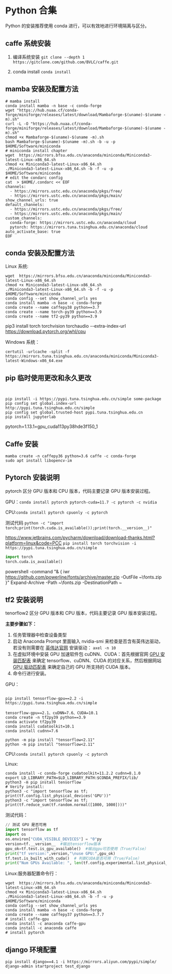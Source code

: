 # Python 合集

Python 的安装推荐使用 conda 进行，可以有效地进行环境隔离与区分。

## caffe 系统安装

1. 编译系统安装
   `git clone --depth 1  https://gitclone.com/github.com/BVLC/caffe.git`

2. conda install
   `conda install`

## mamba 安装及配置方法

```shell
# mamba install
conda install mamba -n base -c conda-forge
wget "https://hub.nuaa.cf/conda-forge/miniforge/releases/latest/download/Mambaforge-$(uname)-$(uname -m).sh"
curl -L -O "https://hub.nuaa.cf/conda-forge/miniforge/releases/latest/download/Mambaforge-$(uname)-$(uname -m).sh"
chmod +x Mambaforge-$(uname)-$(uname -m).sh
bash Mambaforge-$(uname)-$(uname -m).sh -b -u -p $HOME/Software/miniconda
# miniconda install chapter
wget  https://mirrors.bfsu.edu.cn/anaconda/miniconda/Miniconda3-latest-Linux-x86_64.sh
chmod +x Miniconda3-latest-Linux-x86_64.sh
./Miniconda3-latest-Linux-x86_64.sh -b -f -u -p $HOME/Software/miniconda
# edit the condarc config
cat  > $HOME/.condarc << EOF
channels:
  - https://mirrors.ustc.edu.cn/anaconda/pkgs/free/
  - https://mirrors.ustc.edu.cn/anaconda/pkgs/main/
show_channel_urls: true
default_channels:
  - https://mirrors.ustc.edu.cn/anaconda/pkgs/free/
  - https://mirrors.ustc.edu.cn/anaconda/pkgs/main/
custom_channels:
  conda-forge: https://mirrors.ustc.edu.cn/anaconda/cloud
  pytorch: https://mirrors.tuna.tsinghua.edu.cn/anaconda/cloud
auto_activate_base: true
EOF
```

## conda 安装及配置方法

Linux 系统:

```shell
wget  https://mirrors.bfsu.edu.cn/anaconda/miniconda/Miniconda3-latest-Linux-x86_64.sh
chmod +x Miniconda3-latest-Linux-x86_64.sh
./Miniconda3-latest-Linux-x86_64.sh -b -f -u -p $HOME/Software/miniconda
conda config --set show_channel_urls yes
conda install mamba -n base -c conda-forge
conda create --name caffepy38 python==3.7
conda create --name torch-py39 python==3.9
conda create --name tf2-py39 python==3.9
```

pip3 install torch torchvision torchaudio --extra-index-url <https://download.pytorch.org/whl/cpu>

Windows 系统：

```shell
certutil -urlcache -split -f https://mirrors.tuna.tsinghua.edu.cn/anaconda/miniconda/Miniconda3-latest-Windows-x86_64.exe
```

## pip 临时使用更改和永久更改

```shell


pip install -i https://pypi.tuna.tsinghua.edu.cn/simple some-package
pip config set global.index-url http://pypi.tuna.tsinghua.edu.cn/simple
pip config set global.trusted-host pypi.tuna.tsinghua.edu.cn
pip install jupyterlab
```

pytorch=1.13.1=gpu_cuda113py38hde3f150_1

## Caffe 安装

```shell
mamba create -n caffepy36 python=3.6 caffe -c conda-forge
sudo apt install libopencv-im
```

## Pytorch 安装说明

pytorch 区分 GPU 版本和 CPU 版本，代码主要记录 GPU 版本安装过程。

GPU：`conda install pytorch pytorch-cuda=11.7 -c pytorch -c nvidia`

CPU:`conda install pytorch cpuonly -c pytorch`

测试代码
`python -c "import torch;print(torch.cuda.is_available());print(torch.__version__)"`

<https://www.jetbrains.com/pycharm/download/download-thanks.html?platform=linux&code=PCC>
`pip install torch torchvision -i https://pypi.tuna.tsinghua.edu.cn/simple`

```python
import torch
torch.cuda.is_available()
```

powershell -command "& { iwr <https://github.com/powerline/fonts/archive/master.zip> -OutFile ~\\fonts.zip }" Expand-Archive -Path ~\\fonts.zip -DestinationPath ~

## tf2 安装说明

tenorflow2 区分 GPU 版本和 CPU 版本，代码主要记录 GPU 版本安装过程。

**主要步骤如下：**

1. 任务管理器中检查设备类型
2. 启动 Anaconda Prompt 里面输入 nvidia-smi 来检查是否含有英伟达驱动，若没有则需要在 [英伟达官网](https://www.nvidia.cn/Download/index.aspx) 安装驱动：
   `axel -n 10
`
3. 在虚拟环境中安装 GPU 加速软件包 cuDNN、CUDA：首先根据官网 [GPU 安装匹配表](https://tensorflow.google.cn/install/source_windows?hl=en#gpu) 来确定 tensorflow、cuDNN、CUDA 的对应关系，然后根据网站 [GPU 驱动匹配表](https://docs.nvidia.com/cuda/cuda-toolkit-release-notes/index.html) 来确定自己的 GPU 所支持的 CUDA 版本。
4. 命令行进行安装。

GPU：

```shell

pip install tensorflow-gpu==2.2 -i https://pypi.tuna.tsinghua.edu.cn/simple

tensorflow-gpu==2.1、cuDNN=7.6、CUDA=10.1
conda create -n tf2py39 python==3.9
conda activate tf2py39
conda install cudatoolkit=10.1
conda install cudnn=7.6

python -m pip install "tensorflow<2.11"
python -m pip install "tensorflow<2.11"
```

CPU:`conda install pytorch cpuonly -c pytorch`

Linux:

```shell
conda install -c conda-forge cudatoolkit=11.2.2 cudnn=8.1.0
export LD_LIBRARY_PATH=$LD_LIBRARY_PATH:$CONDA_PREFIX/lib/
python3 -m pip install tensorflow
# Verify install:
python3 -c "import tensorflow as tf; print(tf.config.list_physical_devices('GPU'))"
python3 -c "import tensorflow as tf; print(tf.reduce_sum(tf.random.normal([1000, 1000])))"
```

测试代码：

```python
// 测试 GPU 是否可用
import tensorflow as tf
import os
os.environ["CUDA_VISIBLE_DEVICES"] = "0"py
version=tf.__version__  #输出tensorflow版本
gpu_ok=tf.test.is_gpu_available()  #输出gpu可否使用（True/False）
print("tf version:",version,"\nuse GPU:",gpu_ok)
tf.test.is_built_with_cuda()  # 判断CUDA是否可用（True/False）
print("Num GPUs Available: ", len(tf.config.experimental.list_physical_devices('GPU')))
```

Linux:服务器配置命令行：

```shell
wget  https://mirrors.bfsu.edu.cn/anaconda/miniconda/Miniconda3-latest-Linux-x86_64.sh
chmod +x Miniconda3-latest-Linux-x86_64.sh
./Miniconda3-latest-Linux-x86_64.sh -b -f -u -p $HOME/Software/miniconda
conda config --set show_channel_urls yes
conda install mamba -n base -c conda-forge
conda create --name caffepy37 python==3.7.7
# install caffe-gpu
conda install -c anaconda caffe-gpu
conda install -c anaconda caffe
# install pytorch
```

## django 环境配置

```shell
pip install django==4.1 -i https://mirrors.aliyun.com/pypi/simple/
django-admin startproject test_django

```
